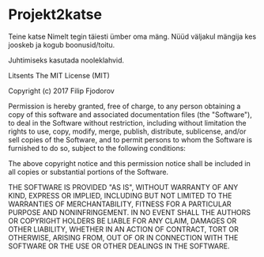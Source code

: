 # Projekt2katse

Teine katse
Nimelt tegin täiesti ümber oma mäng.
Nüüd väljakul mängija kes jooskeb ja kogub boonusid/toitu.

Juhtimiseks kasutada nooleklahvid.

Litsents
The MIT License (MIT)

Copyright (c) 2017 Filip Fjodorov

Permission is hereby granted, free of charge, to any person obtaining a copy
of this software and associated documentation files (the "Software"), to deal
in the Software without restriction, including without limitation the rights
to use, copy, modify, merge, publish, distribute, sublicense, and/or sell
copies of the Software, and to permit persons to whom the Software is
furnished to do so, subject to the following conditions:

The above copyright notice and this permission notice shall be included in all
copies or substantial portions of the Software.

THE SOFTWARE IS PROVIDED "AS IS", WITHOUT WARRANTY OF ANY KIND, EXPRESS OR
IMPLIED, INCLUDING BUT NOT LIMITED TO THE WARRANTIES OF MERCHANTABILITY,
FITNESS FOR A PARTICULAR PURPOSE AND NONINFRINGEMENT. IN NO EVENT SHALL THE
AUTHORS OR COPYRIGHT HOLDERS BE LIABLE FOR ANY CLAIM, DAMAGES OR OTHER
LIABILITY, WHETHER IN AN ACTION OF CONTRACT, TORT OR OTHERWISE, ARISING FROM,
OUT OF OR IN CONNECTION WITH THE SOFTWARE OR THE USE OR OTHER DEALINGS IN THE
SOFTWARE.

